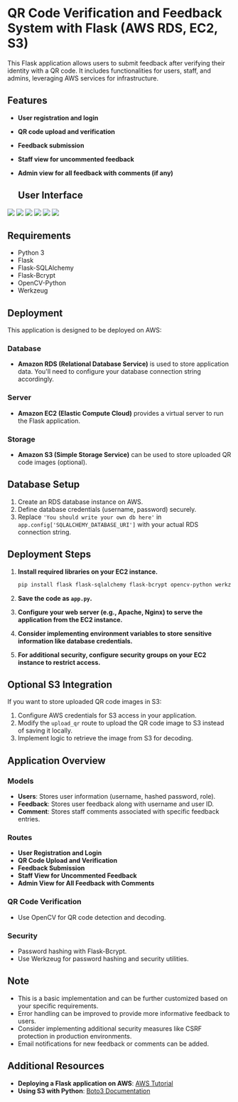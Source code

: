 # QR Code Verification and Feedback System with Flask (AWS RDS, EC2, S3)

This Flask application allows users to submit feedback after verifying their identity with a QR code. It includes functionalities for users, staff, and admins, leveraging AWS services for infrastructure.

## Features

- **User registration and login**
- **QR code upload and verification**
- **Feedback submission**
- **Staff view for uncommented feedback**
- **Admin view for all feedback with comments (if any)**

  ## User Interface
![](ScreenShoots/HomePage.jpeg)
![](ScreenShoots/LoginPage.jpeg)
![](ScreenShoots/Upload-QRCodePage.jpeg)
![](ScreenShoots/ProvideFeedbackPage.jpeg)
![](ScreenShoots/AdminPage.jpeg)
![](ScreenShoots/StaffPage.jpeg)

## Requirements

- Python 3
- Flask
- Flask-SQLAlchemy
- Flask-Bcrypt
- OpenCV-Python
- Werkzeug

## Deployment

This application is designed to be deployed on AWS:

### Database
- **Amazon RDS (Relational Database Service)** is used to store application data. You'll need to configure your database connection string accordingly.

### Server
- **Amazon EC2 (Elastic Compute Cloud)** provides a virtual server to run the Flask application.

### Storage
- **Amazon S3 (Simple Storage Service)** can be used to store uploaded QR code images (optional).

## Database Setup

1. Create an RDS database instance on AWS.
2. Define database credentials (username, password) securely.
3. Replace `'You should write your own db here'` in `app.config['SQLALCHEMY_DATABASE_URI']` with your actual RDS connection string.

## Deployment Steps

1. **Install required libraries on your EC2 instance.**
    ```bash
    pip install flask flask-sqlalchemy flask-bcrypt opencv-python werkzeug
    ```

2. **Save the code as `app.py`.**

3. **Configure your web server (e.g., Apache, Nginx) to serve the application from the EC2 instance.**

4. **Consider implementing environment variables to store sensitive information like database credentials.**

5. **For additional security, configure security groups on your EC2 instance to restrict access.**

## Optional S3 Integration

If you want to store uploaded QR code images in S3:

1. Configure AWS credentials for S3 access in your application.
2. Modify the `upload_qr` route to upload the QR code image to S3 instead of saving it locally.
3. Implement logic to retrieve the image from S3 for decoding.

## Application Overview

### Models
- **Users**: Stores user information (username, hashed password, role).
- **Feedback**: Stores user feedback along with username and user ID.
- **Comment**: Stores staff comments associated with specific feedback entries.

### Routes
- **User Registration and Login**
- **QR Code Upload and Verification**
- **Feedback Submission**
- **Staff View for Uncommented Feedback**
- **Admin View for All Feedback with Comments**

### QR Code Verification
- Use OpenCV for QR code detection and decoding.

### Security
- Password hashing with Flask-Bcrypt.
- Use Werkzeug for password hashing and security utilities.

## Note

- This is a basic implementation and can be further customized based on your specific requirements.
- Error handling can be improved to provide more informative feedback to users.
- Consider implementing additional security measures like CSRF protection in production environments.
- Email notifications for new feedback or comments can be added.

## Additional Resources

- **Deploying a Flask application on AWS**: [AWS Tutorial](https://aws.amazon.com/tutorials/serve-a-flask-app/)
- **Using S3 with Python**: [Boto3 Documentation](https://boto3.amazonaws.com/v1/documentation/api/latest/index.html)
